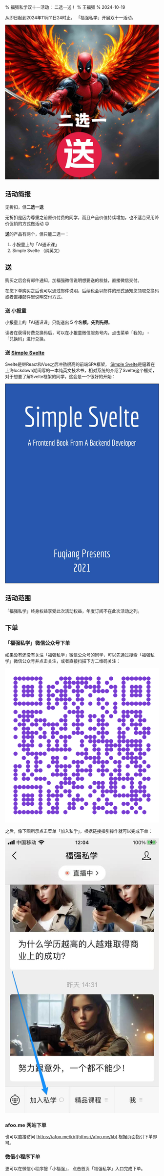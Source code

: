 % 福强私学双十一活动： 二选一送！
% 王福强
% 2024-10-19

从即日起到2024年11月11日24时止， 「福强私学」开展双十一活动。 

![](./images/38431729314021_.pic_hd.jpg)

## 活动简报

无折扣，但**二选一送**

无折扣是因为尊重之前原价付费的同学，而且产品价值持续增加，也不适合采用降价促销的方式做活动 😊

**送**的产品有两个，但只能二选一：

1. 小报童上的「AI通识课」
2. Simple Svelte （纯英文）

## 送

购买之后会有邮件通知，加福强微信说明想要送的权益，直接微信交付。

在您下单购买之后也可以通过邮件说明，后续也会以邮件的形式通知您领取兑换码或者直接邮件里说明交付方式。

### 送 小报童

小报童上的「AI通识课」只能送出 **5 个名额，先到先得**。

读者在获得付费兑换码后，可以在小报童微信服务号内，点击菜单「我的」 - 「兑换码」进行兑换。

### 送 [Simple Svelte](https://afoo.me/books.html)

Svelte是继React和Vue之后冲劲很高的前端SPA框架， [Simple Svelte](https://afoo.me/books.html)是逼着在上海lockdown期间写的一本纯英文技术书，相对系统的介绍了Svelte这个框架，对于想要了解Svelte框架的同学，这会是一个很好的开始：

![](/images/cover_simple_svelte.jpg)



## 活动范围

「福强私学」终身权益享受此次活动权益，年度订阅不在此次活动之列。 

## 下单

### 「福强私学」微信公众号下单

如果没有还没有关注「福强私学」微信公众号的同学，可以先通过搜索「福强私学」微信公众号并点击关注，或者直接扫描下方二维码关注：

![](/images/wechat_qrcode.png)

之后，像下图所示点击菜单「加入私学」，根据链接指引操作就可以完成下单：

![](./images/join_kb_menu.jpg)


### afoo.me 网站下单

也可以直接访问 [https://afoo.me/kb](https://afoo.me/kb) 根据页面指引下单即可。


### 微信小程序下单

更可以在微信小程序搜「小福强」， 点击首页「福强私学」入口完成下单。


